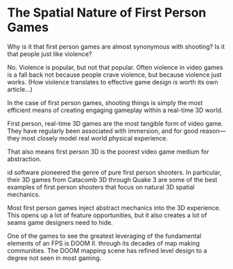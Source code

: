 # The Spatial Nature of First Person Games

Why is it that first person games are almost synonymous with shooting?  Is it that people just like violence?

No.  Violence is popular, but not that popular.  Often violence in video games is a fall back not because people crave violence, but because violence just works. (How violence translates to effective game design is worth its own article...)

In the case of first person games, shooting things is simply the most efficient means of creating engaging gameplay within a real-time 3D world.

First person, real-time 3D games are the most tangible form of video game.  They have regularly been associated with immersion, and for good reason—they most closely model real world physical experience.

That also means first person 3D is the poorest video game medium for abstraction.

id software pioneered the genre of pure first person shooters.  In particular, their 3D games from Catacomb 3D through Quake 3 are some of the best examples of first person shooters that focus on natural 3D spatial mechanics.

Most first person games inject abstract mechanics into the 3D experience.  This opens up a lot of feature opportunities, but it also creates a lot of seams game designers need to hide.

One of the games to see the greatest leveraging of the fundamental elements of an FPS is DOOM II. through its decades of map making communities.  The DOOM mapping scene has refined level design to a degree not seen in most gaming.